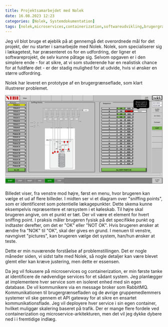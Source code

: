 ```yaml
---
title: Projektsamarbejdet med Nolek
date: 16.08.2023 12:23
categories: [Nolek, Systemdokumentation]
tags: [nolek,microservices,containerization,softwareudvikling,brugergrænseflade,rabbitmq,api-gateway]
---
```


Jeg vil blot bruge et øjeblik på at gennemgå det overordnede mål for det projekt, der nu starter i samarbejde med Nolek. 
Nolek, som specialiserer sig i lækagetest, har præsenteret os for en udfordring, der ligner et softwareprojekt, de selv 
kunne påtage sig. Selvom opgaven er i den simplere ende - for at sikre, at vi som studerende har en realistisk chance 
for at fuldføre det - er der stadig mulighed for at udvide, hvis vi ønsker en større udfordring.

Nolek har leveret en prototype af en brugergrænseflade, som klart illustrerer problemet.

<img src="/assets/images/nolek_product_example.png" alt="Image should have been here.">


Billedet viser, fra venstre mod højre, først en menu, hvor brugeren kan vælge et ud af flere billeder. I midten ser vi 
et diagram over "sniffing points", som er identificeret som potentielle lækagepunkter. Dette skema kunne eksempelvis 
repræsentere et rørsystem i et køleskab. Til højre skal brugeren angive, om et punkt er tæt. Der vil være et element for
hvert sniffing point. I praksis måler brugeren fysisk på det specifikke punkt og indtaster derefter, om det er "OK" 
eller "NOT OK". Hvis brugeren ønsker at ændre fra "NOK" til "OK", skal der gives en grund. I menuen til venstre, 
navngivet "pictures", kan brugeren vælge det system, han/hun ønsker at teste.

Dette er min nuværende forståelse af problemstillingen. Det er nogle måneder siden, vi sidst talte med Nolek, så nogle
detaljer kan være blevet glemt eller kan kræve justering, men dette er essensen.

Da jeg vil fokusere på microservices og containerization, er min første tanke at identificere de nødvendige 
services for et sådant system. Jeg planlægger at implementere hver service som en isoleret enhed med sin egen 
database. De vil kommunikere via en message broker som RabbitMQ. Kommunikationen til brugergrænsefladen og de 
øvrige gruppemedlemmers systemer vil ske gennem et API gateway for at sikre en ensartet kommunikationsflade. 
Jeg vil deployere hver service i sin egen container, hvilket muliggør skalering baseret på trafik. Der er mange flere 
fordele ved containerization og microservice-arkitekturen, men det vil jeg dykke dybere ned i i fremtidige indlæg.

